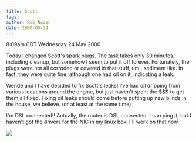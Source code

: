 ```yaml
---
title: Scott
tags: 
author: Rob Nugen
date: 2000-05-24
---
```


<title>Oh Scottie, you're my favorite car!</title>
<p class=date>8:09am CDT Wednesday 24 May 2000</p>

<p>Today I changed Scott's spark plugs.  The task takes only 30
minutes, including cleanup, but somehow I seem to put it off forever.
Fortunately, the plugs were not all corroded or covered in that stuff,
um.. sediment like.  In fact, they were quite fine, although one had
oil on it, indicating a leak.

<p>Wende and I have decided to fix Scott's leaks!  I've had oil
dripping from various locations around the engine, but just haven't
spent the $$$ to get them all fixed.  Fixing oil leaks should come
before putting up new blinds in the house, we believe.  (or at least
at the same time)

<p>I'm DSL connected!!  Actually, the router is DSL connected.  I can
ping it, but I haven't got the drivers for the NIC in my linux box.
I'll work on that now.

<p><img src='/images/rob/wL-ROB.gif'>
